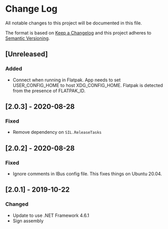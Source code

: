 # Change Log

All notable changes to this project will be documented in this file.

The format is based on [Keep a Changelog](http://keepachangelog.com/)
and this project adheres to [Semantic Versioning](http://semver.org/).

<!-- Available types of changes:
### Added
### Changed
### Fixed
### Deprecated
### Removed
### Security
-->

## [Unreleased]

### Added

- Connect when running in Flatpak. App needs to set USER_CONFIG_HOME to host
  XDG_CONFIG_HOME. Flatpak is detected from the presence of FLATPAK_ID.

## [2.0.3] - 2020-08-28

### Fixed

- Remove dependency on `SIL.ReleaseTasks`

## [2.0.2] - 2020-08-28

### Fixed

- Ignore comments in IBus config file. This fixes things on Ubuntu 20.04.

## [2.0.1] - 2019-10-22

### Changed

- Update to use .NET Framework 4.6.1
- Sign assembly
